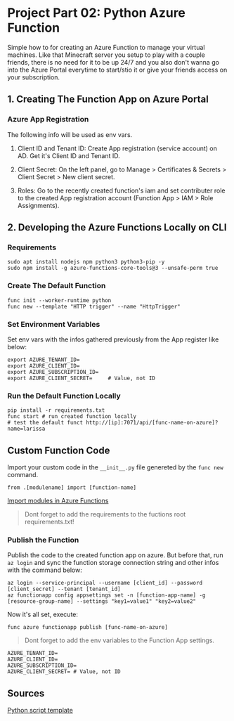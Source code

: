 # Project Part 02: Python Azure Function

Simple how to for creating an Azure Function to manage your virtual machines. Like that Minecraft server you setup to play with a couple friends, there is no need for it to be up 24/7 and you also don't wanna go into the Azure Portal everytime to start/stio it or give your friends access on your subscription.

## 1. Creating The Function App on Azure Portal

### Azure App Registration

The following info will be used as env vars.

1. Client ID and Tenant ID: Create App registration (service account) on AD. Get it's Client ID and Tenant ID.

2. Client Secret: On the left panel, go to Manage > Certificates & Secrets > Client Secret > New client secret. 

4. Roles: Go to the recently created function's iam and set contributer role to the created App registration account (Function App > IAM > Role Assignments).

## 2. Developing the Azure Functions Locally on CLI

### Requirements

~~~~
sudo apt install nodejs npm python3 python3-pip -y
sudo npm install -g azure-functions-core-tools@3 --unsafe-perm true
~~~~

### Create The Default Function

~~~~
func init --worker-runtime python
func new --template "HTTP trigger" --name "HttpTrigger"
~~~~

### Set Environment Variables

Set env vars with the infos gathered previously from the App register like below:

~~~~
export AZURE_TENANT_ID=
export AZURE_CLIENT_ID=
export AZURE_SUBSCRIPTION_ID=
export AZURE_CLIENT_SECRET=     # Value, not ID
~~~~

### Run the Default Function Locally

~~~~
pip install -r requirements.txt
func start # run created function locally
# test the default funct http://[ip]:7071/api/[func-name-on-azure]?name=larissa
~~~~

## Custom Function Code

Import your custom code in the ``__init__.py`` file genereted by the ``func new`` command.

~~~~
from .[modulename] import [function-name]
~~~~

[Import modules in Azure Functions](https://youtu.be/b2iSGT29CDk?t=1093)

> Dont forget to add the requirements to the fuctions root requirements.txt!

### Publish the Function 

Publish the code to the created function app on azure. But before that, run ``az login`` and sync the function storage connection string and other infos with the command below:

~~~~
az login --service-principal --username [client_id] --password [client_secret] --tenant [tenant_id]
az functionapp config appsettings set -n [function-app-name] -g [resource-group-name] --settings "key1=value1" "key2=value2"
~~~~

Now it's all set, execute:

~~~~
func azure functionapp publish [func-name-on-azure]
~~~~

> Dont forget to add the env variables to the Function App settings.

~~~~
AZURE_TENANT_ID=
AZURE_CLIENT_ID=
AZURE_SUBSCRIPTION_ID=
AZURE_CLIENT_SECRET= # Value, not ID
~~~~

## Sources
[Python script template](https://github.com/Azure-Samples/virtual-machines-python-manage)